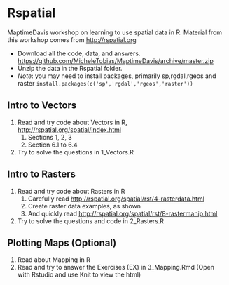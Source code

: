 # Rspatial

MaptimeDavis workshop on learning to use spatial data in R. Material from this workshop comes from http://rspatial.org

 * Download all the code, data, and answers. https://github.com/MicheleTobias/MaptimeDavis/archive/master.zip
 * Unzip the data in the Rspatial folder.
 * *Note*: you may need to install packages, primarily sp,rgdal,rgeos and raster ```install.packages(c('sp','rgdal','rgeos','raster'))```
 
## Intro to Vectors

1. Read and try code about Vectors in R, http://rspatial.org/spatial/index.html 
    1. Sections 1, 2, 3
    1. Section 6.1 to 6.4  
1. Try to solve the questions in 1_Vectors.R

## Intro to Rasters

1. Read and try code about Rasters in R
    1. Carefully read http://rspatial.org/spatial/rst/4-rasterdata.html
    1. Create raster data examples, as shown
    1. And quickly read http://rspatial.org/spatial/rst/8-rastermanip.html
1. Try to solve the questions and code in 2_Rasters.R

## Plotting Maps (Optional)

1. Read about Mapping in R
1. Read and try to answer the Exercises (EX) in 3_Mapping.Rmd (Open with Rstudio and use Knit to view the html)
